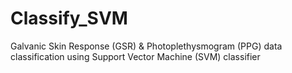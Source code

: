 # Classify_SVM
Galvanic Skin Response (GSR) &amp; Photoplethysmogram (PPG) data classification using Support Vector Machine (SVM) classifier
